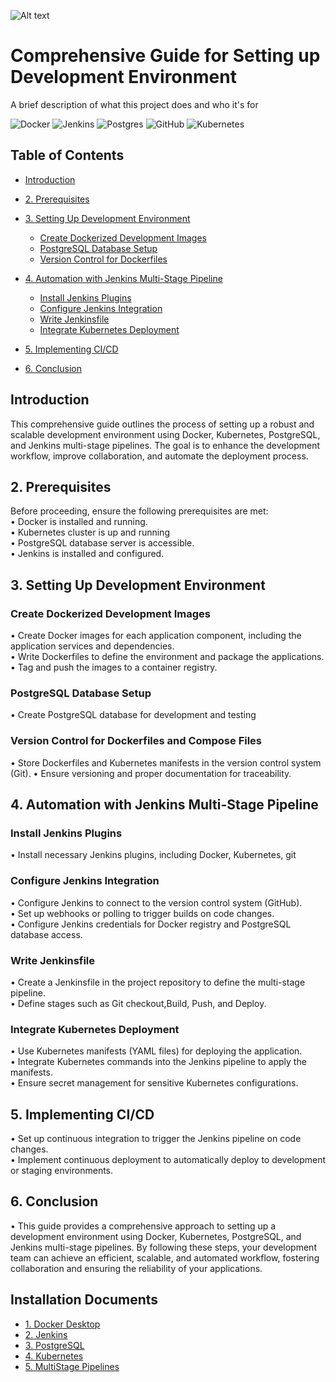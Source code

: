 
 ![Alt text](https://static.wixstatic.com/media/832839_ebb4534fbdbc42c1bf98a5fc67c4a8d3~mv2.png/v1/fill/w_560,h_258,al_c,q_85,usm_0.66_1.00_0.01,enc_auto/devops.png "Optional title")



# Comprehensive Guide for Setting up Development Environment 

A brief description of what this project does and who it's for

   ![Docker](https://img.shields.io/badge/docker-%230db7ed.svg?style=for-the-badge&logo=docker&logoColor=white)
   ![Jenkins](https://img.shields.io/badge/jenkins-%232C5263.svg?style=for-the-badge&logo=jenkins&logoColor=white)
   ![Postgres](https://img.shields.io/badge/postgres-%23316192.svg?style=for-the-badge&logo=postgresql&logoColor=white)
   ![GitHub](https://img.shields.io/badge/github-%23121011.svg?style=for-the-badge&logo=github&logoColor=white)
   ![Kubernetes](https://img.shields.io/badge/kubernetes-%23326ce5.svg?style=for-the-badge&logo=kubernetes&logoColor=white)

## Table of Contents

* [Introduction](#Introduction)
 - [2.	Prerequisites](https://github.com/matiassingers/awesome-readme)
 - [3.	Setting Up Development Environment](https://bulldogjob.com) 
   
    - [Create Dockerized Development Images](https://bulldogjob.com)
    - [PostgreSQL Database Setup](https://bulldogjob.com)
    - [Version Control for Dockerfiles](https://bulldogjob.com)
 - [4. Automation with Jenkins Multi-Stage Pipeline](https://bulldogjob.com)
 

    -  [Install Jenkins Plugins](https://bulldogjob.com)
    -  [Configure Jenkins Integration](https://bulldogjob.com)
    -  [Write Jenkinsfile](https://bulldogjob.com)
    -  [Integrate Kubernetes Deployment](https://bulldogjob.com)
 - [5. Implementing CI/CD](https://bulldogjob.com) 
 - [6. Conclusion](https://bulldogjob.com)



## Introduction

This comprehensive guide outlines the process of setting up a robust and scalable development environment using Docker, Kubernetes, PostgreSQL, and Jenkins multi-stage pipelines. The goal is to enhance the development workflow, improve collaboration, and automate the deployment process.

## 2. Prerequisites

Before proceeding, ensure the following prerequisites are met:  
•	Docker is installed and running.  
•	Kubernetes cluster is up and running   
•	PostgreSQL database server is accessible.  
•	Jenkins is installed and configured.

## 3. Setting Up Development Environment
### Create Dockerized Development Images
•	Create Docker images for each application component, including the application services and dependencies.   
•	Write Dockerfiles to define the environment and    package the applications.  
•	Tag and push the images to a container registry.
### PostgreSQL Database Setup
•	Create PostgreSQL database for development and testing
### Version Control for Dockerfiles and Compose Files
•	Store Dockerfiles and Kubernetes manifests in the version control system (Git).
•	Ensure versioning and proper documentation for traceability.


## 4. Automation with Jenkins Multi-Stage Pipeline
### Install Jenkins Plugins
•  Install necessary Jenkins plugins, including Docker, Kubernetes, git
### Configure Jenkins Integration
•	Configure Jenkins to connect to the version control system (GitHub).  
•	Set up webhooks or polling to trigger builds on code changes.  
•	Configure Jenkins credentials for Docker registry and PostgreSQL database access.
### Write Jenkinsfile
•	Create a Jenkinsfile in the project repository to define the multi-stage pipeline.  
•	Define stages such as Git checkout,Build, Push, and Deploy.
### Integrate Kubernetes Deployment
•	Use Kubernetes manifests (YAML files) for deploying the application.  
•	Integrate Kubernetes commands into the Jenkins pipeline to apply the manifests.  
•	Ensure secret management for sensitive Kubernetes configurations.
## 5. Implementing CI/CD
•	Set up continuous integration to trigger the Jenkins pipeline on code changes.  
•	Implement continuous deployment to automatically deploy to development or staging environments.
##  6. Conclusion
• This guide provides a comprehensive approach to setting up a development environment using Docker, Kubernetes, PostgreSQL, and Jenkins multi-stage pipelines. By following these steps, your development team can achieve an efficient, scalable, and automated workflow, fostering collaboration and ensuring the reliability of your applications.

## Installation Documents

 - [1. Docker Desktop](https://awesomeopensource.com/project/elangosundar/awesome-README-templates)
 - [2. Jenkins](https://github.com/matiassingers/awesome-readme)
 - [3. PostgreSQL](https://bulldogjob.com) 
 - [4. Kubernetes](https://bulldogjob.com)
 - [5. MultiStage Pipelines](https://bulldogjob.com)


